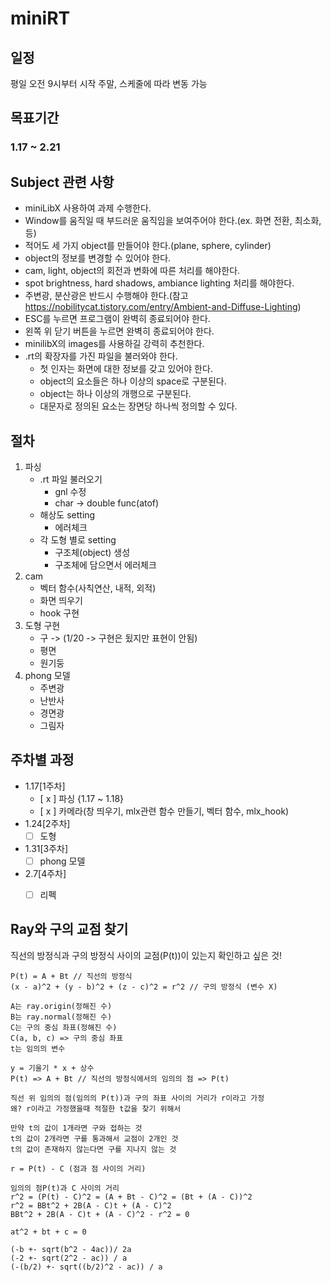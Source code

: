 # miniRT

## 일정

평일 오전 9시부터 시작
주말, 스케줄에 따라 변동 가능

   
## 목표기간

### 1.17 ~ 2.21
   
## Subject 관련 사항

* miniLibX 사용하여 과제 수행한다.
* Window를 움직일 때 부드러운 움직임을 보여주어야 한다.(ex. 화면 전환, 최소화, 등)
* 적어도 세 가지 object를 만들어야 한다.(plane, sphere, cylinder)
* object의 정보를 변경할 수 있어야 한다.
* cam, light, object의 회전과 변화에 따른 처리를 해야한다.
* spot brightness, hard shadows, ambiance lighting 처리를 해야한다.
* 주변광, 분산광은 반드시 수행해야 한다.(참고 https://nobilitycat.tistory.com/entry/Ambient-and-Diffuse-Lighting)
* ESC를 누르면 프로그램이 완벽히 종료되어야 한다.
* 왼쪽 위 닫기 버튼을 누르면 완벽히 종료되어야 한다.
* minilibX의 images를 사용하길 강력히 추천한다.
* .rt의 확장자를 가진 파일을 불러와야 한다.
   * 첫 인자는 화면에 대한 정보를 갖고 있어야 한다.
   * object의 요소들은 하나 이상의 space로 구분된다.
   * object는 하나 이상의 개행으로 구분된다.
   * 대문자로 정의된 요소는 장면당 하나씩 정의할 수 있다.
   
## 절차

1. 파싱
   * .rt 파일 불러오기
      * gnl 수정
      * char -> double func(atof)
   * 해상도 setting
      * 에러체크
   * 각 도형 별로 setting
      * 구조체(object) 생성
      * 구조체에 담으면서 에러체크
2. cam
   * 벡터 함수(사칙연산, 내적, 외적)
   * 화면 띄우기
   * hook 구현
3. 도형 구현
   * 구 -> (1/20 -> 구현은 됬지만 표현이 안됨)
   * 평면
   * 원기둥
4. phong 모델
   * 주변광
   * 난반사
   * 경면광
   * 그림자

## 주차별 과정
* 1.17[1주차]
   - [ x ] 파싱 {1.17 ~ 1.18}
   - [ x ] 카메라(창 띄우기, mlx관련 함수 만들기, 벡터 함수, mlx_hook)
* 1.24[2주차]
   - [ ] 도형
* 1.31[3주차]
   - [ ] phong 모델
* 2.7[4주차]
   - [ ] 리펙


## Ray와 구의 교점 찾기
   직선의 방정식과 구의 방정식 사이의 교점(P(t))이 있는지 확인하고 싶은 것!
   
   ```
   P(t) = A + Bt // 직선의 방정식
   (x - a)^2 + (y - b)^2 + (z - c)^2 = r^2 // 구의 방정식 (변수 X)

   A는 ray.origin(정해진 수)
   B는 ray.normal(정해진 수)
   C는 구의 중심 좌표(정해진 수)
   C(a, b, c) => 구의 중심 좌표
   t는 임의의 변수

   y = 기울기 * x + 상수
   P(t) => A + Bt // 직선의 방정식에서의 임의의 점 => P(t)

   직선 위 임의의 점(임의의 P(t))과 구의 좌표 사이의 거리가 r이라고 가정
   왜? r이라고 가정했을때 적절한 t값을 찾기 위해서

   만약 t의 값이 1개라면 구와 접하는 것
   t의 값이 2개라면 구를 통과해서 교점이 2개인 것
   t의 값이 존재하지 않는다면 구를 지나지 않는 것

   r = P(t) - C (점과 점 사이의 거리)
    
   임의의 점P(t)과 C 사이의 거리
   r^2 = (P(t) - C)^2 = (A + Bt - C)^2 = (Bt + (A - C))^2
   r^2 = BBt^2 + 2B(A - C)t + (A - C)^2
   BBt^2 + 2B(A - C)t + (A - C)^2 - r^2 = 0

   at^2 + bt + c = 0

   (-b +- sqrt(b^2 - 4ac))/ 2a
   (-2 +- sqrt(2^2 - ac)) / a
   (-(b/2) +- sqrt((b/2)^2 - ac)) / a
   ```